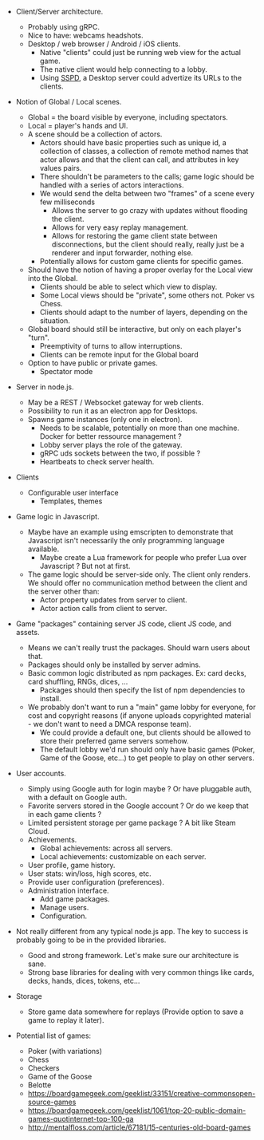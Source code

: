 - Client/Server architecture.
  - Probably using gRPC.
  - Nice to have: webcams headshots.
  - Desktop / web browser / Android / iOS clients.
    - Native "clients" could just be running web view for the actual game.
    - The native client would help connecting to a lobby.
    - Using [SSPD](https://en.wikipedia.org/wiki/Simple_Service_Discovery_Protocol), a Desktop server could advertize its URLs to the clients.

- Notion of Global / Local scenes.
  - Global = the board visible by everyone, including spectators.
  - Local = player's hands and UI.
  - A scene should be a collection of actors.
    - Actors should have basic properties such as unique id, a collection of classes, a collection of remote method names that actor allows and that the client can call, and attributes in key values pairs.
    - There shouldn't be parameters to the calls; game logic should be handled with a series of actors interactions.
    - We would send the delta between two "frames" of a scene every few milliseconds
      - Allows the server to go crazy with updates without flooding the client.
      - Allows for very easy replay management.
      - Allows for restoring the game client state between disconnections, but the client should really, really just be a renderer and input forwarder, nothing else.
    - Potentially allows for custom game clients for specific games.
  - Should have the notion of having a proper overlay for the Local view into the Global.
    - Clients should be able to select which view to display.
    - Some Local views should be "private", some others not. Poker vs Chess.
    - Clients should adapt to the number of layers, depending on the situation.
  - Global board should still be interactive, but only on each player's "turn".
    - Preemptivity of turns to allow interruptions.
    - Clients can be remote input for the Global board
  - Option to have public or private games.
    - Spectator mode

- Server in node.js.
  - May be a REST / Websocket gateway for web clients.
  - Possibility to run it as an electron app for Desktops.
  - Spawns game instances (only one in electron).
    - Needs to be scalable, potentially on more than one machine. Docker for better ressource management ?
    - Lobby server plays the role of the gateway.
    - gRPC uds sockets between the two, if possible ?
    - Heartbeats to check server health.

- Clients
  - Configurable user interface
    - Templates, themes

- Game logic in Javascript.
  - Maybe have an example using emscripten to demonstrate that Javascript isn't necessarily the only programming language available.
    - Maybe create a Lua framework for people who prefer Lua over Javascript ? But not at first.
  - The game logic should be server-side only. The client only renders. We should offer no communication method between the client and the server other than:
    - Actor property updates from server to client.
    - Actor action calls from client to server.

- Game "packages" containing server JS code, client JS code, and assets.
  - Means we can't really trust the packages. Should warn users about that.
  - Packages should only be installed by server admins.
  - Basic common logic distributed as npm packages. Ex: card decks, card shuffling, RNGs, dices, ...
    - Packages should then specify the list of npm dependencies to install.
  - We probably don't want to run a "main" game lobby for everyone, for cost and copyright reasons (if anyone uploads copyrighted material - we don't want to need a DMCA response team).
    - We could provide a default one, but clients should be allowed to store their preferred game servers somehow.
    - The default lobby we'd run should only have basic games (Poker, Game of the Goose, etc...) to get people to play on other servers.

- User accounts.
  - Simply using Google auth for login maybe ? Or have pluggable auth, with a default on Google auth.
  - Favorite servers stored in the Google account ? Or do we keep that in each game clients ?
  - Limited persistent storage per game package ? A bit like Steam Cloud.
  - Achievements.
    - Global achievements: across all servers.
    - Local achievements: customizable on each server.
  - User profile, game history.
  - User stats: win/loss, high scores, etc.
  - Provide user configuration (preferences).
  - Administration interface.
    - Add game packages.
    - Manage users.
    - Configuration.

- Not really different from any typical node.js app. The key to success is probably going to be in the provided libraries.
  - Good and strong framework. Let's make sure our architecture is sane.
  - Strong base libraries for dealing with very common things like cards, decks, hands, dices, tokens, etc...

- Storage
  - Store game data somewhere for replays (Provide option to save a game to replay it later).

- Potential list of games:
  - Poker (with variations)
  - Chess
  - Checkers
  - Game of the Goose
  - Belotte
  - https://boardgamegeek.com/geeklist/33151/creative-commonsopen-source-games
  - https://boardgamegeek.com/geeklist/1061/top-20-public-domain-games-quotinternet-top-100-ga
  - http://mentalfloss.com/article/67181/15-centuries-old-board-games
